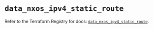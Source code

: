 # `data_nxos_ipv4_static_route`

Refer to the Terraform Registry for docs: [`data_nxos_ipv4_static_route`](https://registry.terraform.io/providers/ciscodevnet/nxos/0.5.10/docs/data-sources/ipv4_static_route).
